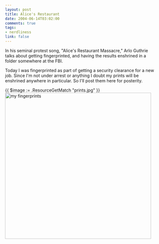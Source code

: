 ```yaml
--- 
layout: post
title: Alice's Restaurant
date: 2004-06-14T03:02:00
comments: true
tags:
- nerdliness
link: false
---
```

In his seminal protest song, "Alice's Restaurant Massacre," Arlo Guthrie talks about getting fingerprinted, and having the results enshrined in a folder somewhere at the FBI.

Today I was fingerprinted as part of getting a security clearance for a new job. Since I'm not under arrest or anything I doubt my prints will be enshrined anywhere in particular. So I'll post them here for posterity.

{{ $image := .ResourceGetMatch "prints.jpg" }}
<img src="{{ $image.RelPermalink }}" width="480" title="my fingerprints" >
